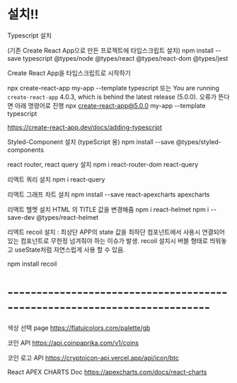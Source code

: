 # 설치!!

Typescript 설치

(기존 Create React App으로 만든 프로젝트에 타입스크립트 설치)
npm install --save typescript @types/node @types/react @types/react-dom @types/jest

Create React App을 타입스크립트로 시작하기

npx create-react-app my-app --template typescript 또는
You are running `create-react-app` 4.0.3, which is behind the latest release (5.0.0). 오류가 뜬다면 아래 명령어로 진행
npx create-react-app@5.0.0 my-app --template typescript

https://create-react-app.dev/docs/adding-typescript

Styled-Component 설치 (typeScript 용)
npm install --save @types/styled-components

react router, react query 설치
npm i react-router-dom react-query


리액트 쿼리 설치
npm i react-query

리액트 그래프 차트 설치
npm install --save react-apexcharts apexcharts

리액트 헬멧 설치 HTML 의 TITLE 값을 변경해줌
npm i react-helmet
npm i --save-dev @types/react-helmet

리엑트 recoil 설치 : 최상단 APP의 state 값을 최하단 컴포넌트에서 사용시
연결되어 있는 컴포넌트로 무한정 넘겨줘야 하는 이슈가 발생.
recoil 설치시 버블 형태로 띄워놓고 useState처럼 자연스럽게 사용 할 수 있음.

npm install recoil
# -------------------------------------------------------------------------

색상 선택 page 
https://flatuicolors.com/palette/gb


코인 API 
https://api.coinpaprika.com/v1/coins

코인 로고 API
https://cryptoicon-api.vercel.app/api/icon/btc

React APEX CHARTS Doc
https://apexcharts.com/docs/react-charts


